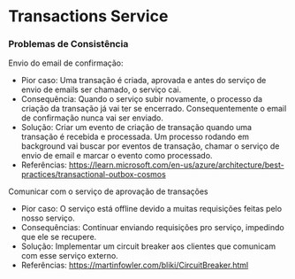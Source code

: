 # Transactions Service

### Problemas de Consistência

Envio do email de confirmação:

- Pior caso: Uma transação é criada, aprovada e antes do serviço de envio de emails ser chamado, o serviço cai.
- Consequência: Quando o serviço subir novamente, o processo da criação da transação já vai ter se encerrado. 
Consequentemente o email de confirmação nunca vai ser enviado.
- Solução: Criar um evento de criação de transação quando uma transação é recebida e processada. Um processo rodando em
background vai buscar por eventos de transação, chamar o serviço de envio de email e marcar o evento como processado.
- Referências: https://learn.microsoft.com/en-us/azure/architecture/best-practices/transactional-outbox-cosmos

Comunicar com o serviço de aprovação de transações

- Pior caso: O serviço está offline devido a muitas requisições feitas pelo nosso serviço.
- Consequências: Continuar enviando requisições pro serviço, impedindo que ele se recupere.
- Solução: Implementar um circuit breaker aos clientes que comunicam com esse serviço externo.
- Referências: https://martinfowler.com/bliki/CircuitBreaker.html

